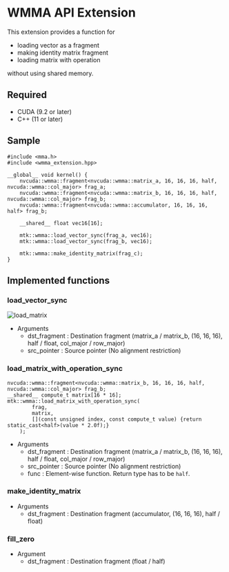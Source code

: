 # WMMA API Extension
This extension provides a function for
- loading vector as a fragment
- making identity matrix fragment
- loading matrix with operation

without using shared memory.

## Required
- CUDA (9.2 or later)
- C++ (11 or later)

## Sample
```cuda
#include <mma.h>
#include <wmma_extension.hpp>

__global__ void kernel() {
	nvcuda::wmma::fragment<nvcuda::wmma::matrix_a, 16, 16, 16, half, nvcuda::wmma::col_major> frag_a;
	nvcuda::wmma::fragment<nvcuda::wmma::matrix_b, 16, 16, 16, half, nvcuda::wmma::col_major> frag_b;
	nvcuda::wmma::fragment<nvcuda::wmma::accumulator, 16, 16, 16, half> frag_b;

	__shared__ float vec16[16];

	mtk::wmma::load_vector_sync(frag_a, vec16);
	mtk::wmma::load_vector_sync(frag_b, vec16);

	mtk::wmma::make_identity_matrix(frag_c);
}
```

## Implemented functions
### load_vector_sync
![load_matrix](https://gitlab.momo86.net/mutsuki/wmma-extension/raw/master/docs/load_matrix.svg)
- Arguments
  - dst_fragment : Destination fragment (matrix_a / matrix_b, (16, 16, 16), half / float, col_major / row_major)
  - src_pointer  : Source pointer (No alignment restriction)

### load_matrix_with_operation_sync
```cuda
nvcuda::wmma::fragment<nvcuda::wmma::matrix_b, 16, 16, 16, half, nvcuda::wmma::col_major> frag_b;
__shared__ compute_t matrix[16 * 16];
mtk::wmma::load_matrix_with_operation_sync(
		frag,
		matrix,
		[](const unsigned index, const compute_t value) {return static_cast<half>(value * 2.0f);}
	);
```
- Arguments
  - dst_fragment : Destination fragment (matrix_a / matrix_b, (16, 16, 16), half / float, col_major / row_major)
  - src_pointer  : Source pointer (No alignment restriction)
  - func         : Element-wise function. Return type has to be `half`.

### make_identity_matrix
- Arguments
  - dst_fragment : Destination fragment (accumulator, (16, 16, 16), half / float)

### fill_zero
- Argument
  - dst_fragment : Destination fragment (float / half)
